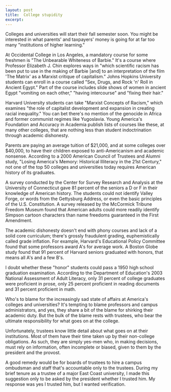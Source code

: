 ```yaml
---
layout: post
title:  College stupidity
excerpt:
---
```












Colleges and universities will start their fall semester soon. You might be interested in what parents' and taxpayers' money is going for at far too many "institutions of higher learning."

At Occidental College in Los Angeles, a mandatory course for some freshmen is "The Unbearable Whiteness of Barbie." It's a course where Professor Elizabeth J. Chin explores ways in "which scientific racism has been put to use in the making of Barbie [and] to an interpretation of the film 'The Matrix' as a Marxist critique of capitalism." Johns Hopkins University students can enroll in a course called "Sex, Drugs, and Rock 'n' Roll in Ancient Egypt." Part of the course includes slide shows of women in ancient Egypt "vomiting on each other," "having intercourse" and "fixing their hair."

Harvard University students can take "Marxist Concepts of Racism," which examines "the role of capitalist development and expansion in creating racial inequality." You can bet there's no mention of the genocide in Africa and former communist regimes like Yugoslavia. Young America's Foundation and Accuracy in Academia publish lists of courses like these, at many other colleges, that are nothing less than student indoctrination through academic dishonesty.

Parents are paying an average tuition of $21,000, and at some colleges over $40,000, to have their children exposed to anti-Americanism and academic nonsense. According to a 2000 American Council of Trustees and Alumni study, "Losing America's Memory: Historical Illiteracy in the 21st Century," not one of the top 50 colleges and universities today requires American history of its graduates.

A survey conducted by the Center for Survey Research and Analysis at the University of Connecticut gave 81 percent of the seniors a D or F in their knowledge of American history. The students could not identify Valley Forge, or words from the Gettysburg Address, or even the basic principles of the U.S. Constitution. A survey released by the McCormick Tribune Freedom Museum found that American adults could more readily identify Simpson cartoon characters than name freedoms guaranteed in the First Amendment.

The academic dishonesty doesn't end with phony courses and lack of a solid core curriculum; there's grossly fraudulent grading, euphemistically called grade inflation. For example, Harvard's Educational Policy Committee found that some professors award A's for average work. A Boston Globe study found that 91 percent of Harvard seniors graduated with honors, that means all A's and a few B's.

I doubt whether these "honor" students could pass a 1950 high school graduation examination. According to the Department of Education's 2003 National Assessment of Adult Literacy, only 31 percent of college graduates were proficient in prose, only 25 percent proficient in reading documents and 31 percent proficient in math.

Who's to blame for the increasingly sad state of affairs at America's colleges and universities? It's tempting to blame professors and campus administrators, and yes, they share a bit of the blame for shirking their academic duty. But the bulk of the blame rests with trustees, who bear the ultimate responsibility for what goes on at the college.

Unfortunately, trustees know little detail about what goes on at their institutions. Most of them have their time taken up by their non-college obligations. As such, they are simply yes-men who, in making decisions, must rely on information, often incomplete or biased, given to them by the president and the provost.

A good remedy would be for boards of trustees to hire a campus ombudsman and staff that's accountable only to the trustees. During my brief tenure as a trustee of a major East Coast university, I made this suggestion only to be asked by the president whether I trusted him. My response was yes I trusted him, but I wanted verification.


